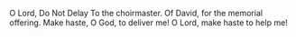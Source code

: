 O Lord, Do Not Delay To the choirmaster. Of David, for the memorial offering. Make haste, O God, to deliver me! O Lord, make haste to help me!
